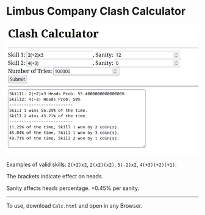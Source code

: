 # Limbus Company Clash Calculator

![Example Usage](https://raw.githubusercontent.com/SyxP/LimComClashCalc/main/Example%20Usage.png)

Examples of valid skills: `2(+2)x2`, `2(x2)(x2)`, `5(-2)x2`, `4(+3)(+2)(+1)`.

The brackets indicate effect on heads.

Sanity affects heads percentage. +0.45% per sanity.

----

To use, download `Calc.html` and open in any Browser.
